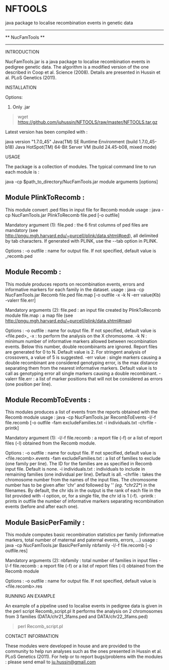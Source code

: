 # NFTOOLS
java package to localise recombination events in genetic data


*************************
**     NucFamTools     **
*************************




INTRODUCTION

NucFamTools.jar is a java package to localise recombination events in pedigree genetic data. The algorithm is a modified version of the one described in Coop et al. Science (2008). Details are presented in Hussin et al. PLoS Genetics (2011).



INSTALLATION

Options:

1) Only .jar

> wget https://github.com/juhussin/NFTOOLS/raw/master/NFTOOLS.tar.gz


Latest version has been compiled with :

java version "1.7.0_45"
Java(TM) SE Runtime Environment (build 1.7.0_45-b18)
Java HotSpot(TM) 64-Bit Server VM (build 24.45-b08, mixed mode)





USAGE

The package is a collection of modules. The typical command line to run each module is :

java -cp $path_to_directory/NucFamTools.jar module arguments [options]


Module PlinkToRecomb :
--------------------
This module convert .ped files in input file for Recomb module 
 usage : java -cp NucFamTools.jar PlinkToRecomb file.ped [-o outfile]

Mandatory argument (1):
 file.ped : the 6 first columns of ped files are mandatory (see http://pngu.mgh.harvard.edu/~purcell/plink/data.shtml#ped), all delimited by tab characters. If generated with PLINK, use the --tab option in PLINK.

Options :
 -o outfile : name for output file. If not specified, default value is <file>_recomb.ped
 


Module Recomb :
-------------
This module produces reports on recombination events, errors and informative markers for each family in the dataset.
 usage : java -cp NucFamTools.jar Recomb file.ped file.map [-o outfile -x -k N -err value(Kb) -valerr file.err]

Mandatory arguments (2):
 file.ped : an input file created by PlinkToRecomb module
 file.map : a map file (see http://pngu.mgh.harvard.edu/~purcell/plink/data.shtml#map)

Options :
 -o outfile : name for output file. If not specified, default value is <file.ped>_ 
 -x : to perform the analysis on the X chromosome.
 -k N : minimum number of informative markers allowed between recombination events. Below this number, double recombinants are ignored. Report files are generated for 0 to N. Default value is 2. For stringent analysis of crossovers, a value of 5 is suggested.
 -err value : single markers causing a double recombinant are considered genotyping error, <value> is the max distance separating them from the nearest informative markers. Default value is to call as genotyping error all single markers causing a double recombinant.
 -valerr file.err : a list of marker positions that will not be considered as errors (one position per line).



Module RecombToEvents :
---------------------
This modules produces a list of events from the reports obtained with the Recomb module
 usage : java -cp NucFamTools.jar RecombToEvents -l/-f file.recomb [-o outfile -fam excludeFamilies.txt -i individuals.txt -chrfile -printk]

Mandatory argument (1):
 -l/-f file.recomb : a report file (-f) or a list of report files (-l) obtained from the Recomb module.

Options :
 -o outfile : name for output file. If not specified, default value is <file.recomb>.events
 -fam excludeFamilies.txt : a list of families to exclude (one family per line). The ID for the families are as specified in Recomb input file. Default is none.
 -i individuals.txt : individuals to include in remaining families (one individual per line). Default is all.
 -chrfile : takes the chromosome number from the names of the input files. The chromosome number has to be given after 'chr' and followed by '_' (eg. *chr22_*) in the filenames. By default, the chr ids in the output is the rank of each file in the list provided with -l option, or, for a single file, the chr id is 1 (-f). 
 -printk : prints in outfile the number of informative markers separating recombination events (before and after each one).



Module BasicPerFamily :
---------------------
This module computes basic recombination statistics per family (informative markers, total number of maternal and paternal events, errors, ...)
 usage : java -cp NucFamTools.jar BasicPerFamily nbfamily -l/-f file.recomb [-o outfile.res]

Mandatory arguments (2):
 nbfamily : total number of families in input files
 -l/-f file.recomb : a report file (-f) or a list of report files (-l) obtained from the Recomb module

Options :
 -o outfile : name for output file. If not specified, default value is <file.recomb>.res




RUNNING AN EXAMPLE

An example of a pipeline used to localise events in pedigree data is given in the perl script Recomb_script.pl
It performs the analysis on 2 chromosomes from 3 families (DATA/chr21_3fams.ped and DATA/chr22_3fams.ped)

> perl Recomb_script.pl




CONTACT INFORMATION

These modules were developed in house and are provided to the community to help run analyses such as the ones presented in Hussin et al. PLoS Genetics (2011).
For help or to report bugs/problems with the modules : please send email to ju.hussin@gmail.com
